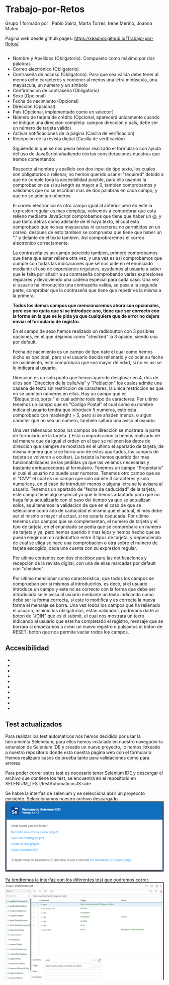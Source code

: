 # Trabajo-por-Retos

Grupo 1 formado por : Pablo Sainz, Marta Torres, Irene Merino, Joanna Mateo.


Pagina web desde github pages: https://xeadnor.github.io/Trabajo-por-Retos/


<h2></h2>

<ul>
<li>Nombre y Apellidos (Obligatorio). Compuesto como máximo por dos palabras</li>
<li>Correo electrónico (Obligatorio)</li>
<li>Contraseña de acceso (Obligatorio). Para que sea válida debe tener al menos ocho caracteres y contener al menos una letra minúscula, una mayúscula, un número y un símbolo</li>
<li>Confirmación de contraseña (Obligatorio)</li>
<li>Sexo (Opcional)</li>
<li>Fecha de nacimiento (Opcional)</li>
<li>Dirección (Opcional)</li>
<li>País (Opcional, implementado como un selector)</li>
<li>Número de tarjeta de crédito (Opcional, aparecerá únicamente cuando se indique una dirección completa: campos dirección y país, debe ser un número de tarjeta válido)</li>
<li>Activar notificaciones de la pagina (Casilla de verificación)</li>
<li>Recepción de la revista digital (Casilla de verificación)</li>

Siguiendo lo que se nos pedia hemos realizado el formulario con ayuda del uso de JavaScript añadiendo ciertas consideraciones nuestras que iremos comentando:

Respecto al nombre y apellido son dos input de tipo texto, los cuales son obligatorios a rellenar, no hemos querido usar el "required" debido  a que no cumple toda la accesibilidad posible, para ello usamos la comprobacion de si su length es mayor a 0, tambien comprobamos y validamos que no se escriban mas de dos palabras en cada campo, y que no se admitan números.

El correo electronico es otro campo igual al anterior pero en este la expresion regular es mas compleja, volvemos a comprobrar que esta relleno mediante JavaScript comprobamos que tiene que haber un @, y que tanto detras como adelante de el haya texto, el cual esta comprobado que no sea mayusculas ni caracteres no permitidos en un correo, despues de esto tambien se comprueba que tiene que haber un "." y delante de el texto tambien. Asi comprobraremos el correo electronico correctamente.

La contraseña es un campo parecido tambien, primero comprobamos que tiene que estar rellena otra vez, y una vez es asi comprobamos que cumple con todas las indicaciones que se nos pide en el enunciado mediante el uso de expresiones regulares, ayudamos al usuario a saber que le falta por añadir a su contraseña comprobando varias expresiones regulares y devolviendo una cadena especial para cada caso. Una vez el usuario ha introducido una contraseña valida, se pasa a la segunda parte, comprobar que la contraseña que tiene que repetir es la misma a la primera.

<b>Todos los demas campos que mencionaremos ahora son opcionales, pero eso no quita que si se introduce uno, tiene que ser correcto con la forma en la que se le pida ya que cualquiera que de error no dejara enviar el formulario de registro</b>.

En el campo de sexo hemos realizado un radiobutton con 3 posibles opciones, en el que dejamos como "checked" la 3 opcion, siendo una por default.

Fecha de nacimiento es un campo de tipo date el cual como hemos dicho es opcional, pero si el usuario decide rellenarlo y colocar su fecha de nacimiento, este comprobara que sea mayor de edad, si no es asi se le indicara al usuario.

Direccion es un solo punto que hemos querido desglosar en 4, dos de ellos son "Direccion de la calle/via" y "Poblacion" los cuales admite una cadena de texto sin restriccion de caracteres, la unica restriccion es que no se admiten números en ellos. Hay un campo que es "Bloque,piso,portal" el cual admite todo tipo de caracteres. Por ultimo tenemos un campo que es "Codigo Postal" el cual como su nombre indica el usuario tendra que introducir 5 numeros, esto esta comprobado con maxlenght = 5, pero si se añaden menos, o algun caracter que no sea un numero, tambien saltara una aviso al usuario.

Una vez rellenados todos los campos de direccion se mostrara la parte de formulario de la tarjeta. ( Esta comprobracion la hemos realizado de tal manera que da igual el orden en el que se rellenen los datos de direccion que siempre se mostrara en el ultimo el apartado de tarjeta, de misma manera que si se borra uno de estos apartados, los campos de tarjeta se volveran a ocultar).
La tarjeta la hemos querido dar mas funcionabilidades de las pedidas ya que las veiamos necesarias y bastante enriquecedoras al formulario.
Tenemos un campo "Propietario" el cual el usuario no puede usar numeros. Tenemos otro campo que es el "CVV" el cual es un campo que solo admite 3 caracteres y solo numericos, en el caso de introducir menos o alguna letra se le avisara al usuario. Tenemos un apartado de "fecha de caducidad" de la tarjeta, este campo tiene algo especial ya que lo hemos adaptado para que no haga falta actualizarlo con el paso del tiempo ya que se actualizan solos, aqui tenemos la validacion de que en el caso de que se seleccione como año de caducidad el mismo que el actual, el mes debe ser el mismo o mayor al actual, si no estaria caducada.
Por ultimo tenemos dos campos que se complementan, el numero de tarjeta y el tipo de tarjeta, en el enunciado se pedia que se comprobara un numero de tarjeta y ya, pero hemos querido ir mas lejos y hemos hecho que se pueda elegir con un radiobutton entre 3 tipos de tarjeta, y dependiendo de cual se eliga se hace una comprobacion o otra sobre el numero de tarjeta escogido, cada una cuenta con su expresion regular.

Por ultimo contamos con dos checkbox para las notificaciones y recepción de la revista digital, con una de ellas marcadas por default con "checked".

Por ultimo mencionar como caracteristica, que todos los campos se comprueban por si mismos al introducirlos, es decir, si el usuario introduce un campo y este no es correcto con la forma que debe ser introducido se le avisa al usuario mediante un texto indicando como debe ser la forma correcta, si este lo modifica y es correcta la nueva forma el mensaje se borra. Una vez todos los campos que ha rellenado el usuario, minimo los obligatorios, estan validados, podremos darle al boton de "JOIN" que es el submit, el cual nos mostrara un texto indicando al usuario que este ha completado el registro, mensaje que se borrara si empezamos a crear un nuevo registro o pulsamos el boton de RESET, boton que nos permite vaciar todos los campos.
</ul>


<h2>Accesibilidad</h2>
<ul>
<li></li>
<li></li>
<li></li>
<li></li>
<li></li>
<li></li>
<li></li>
<li></li>
<li></li>
<li></li>
</ul>



<h2>Test actualizados</h2>
Para realizar los test automaticos nos hemos decidido por usar la herramienta Seleneium, para ellos hemos instalado en nuestro navegador la extension de Selenium IDE y creado un nuevo proyecto, lo hemos linkeado a nuestro repositorio donde esta nuestra pagina web con el formulario. Hemos realizado casos de prueba tanto para validaciones como para errores.

Para poder correr estos test es necesario tener Selenium IDE y descargar el archivo que contiene los test, se encuentra en el repositorio en SELENIUM_TEST/testAutomaticosJS.side

Se habre la interfaz de selenium y se selecciona abrir un proyeccto existente. Seleccionamos nuestro archivo descargado.<br>
<img src="https://github.com/Xeadnor/Trabajo-por-Retos/blob/8e35c927cdad7d71e49ad05df77af3fdcb313577/imagenes/selenium.png">

Ya tendremos la interfaz con los diferentes test que podremos correr.<br>
<img src="https://github.com/Xeadnor/Trabajo-por-Retos/blob/4475897f72dce9dfc45e1d10ffc43a3dfa59ccb0/imagenes/test.png" style="width:700px">


